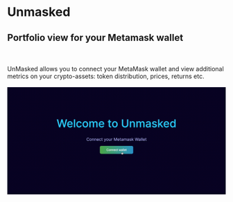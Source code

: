# Unmasked

## Portfolio view for your Metamask wallet
<br></br>
UnMasked allows you to connect your MetaMask wallet and view additional metrics on your crypto-assets: token distribution, prices, returns etc.
<br></br>
![UnMasked-Demo](./assets/UnMasked-Demo.gif)
